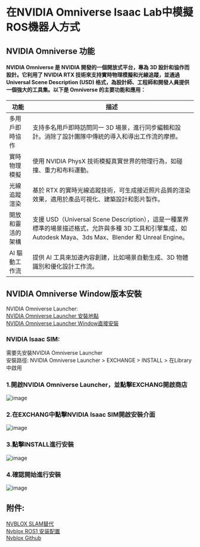 # 在NVIDIA Omniverse Isaac Lab中模擬ROS機器人方式   
  
## NVIDIA Omniverse 功能
#### NVIDIA Omniverse 是 NVIDIA 開發的一個開放式平台，專為 3D 設計和協作而設計。它利用了 NVIDIA RTX 技術來支持實時物理模擬和光線追蹤，並通過 Universal Scene Description (USD) 格式，為設計師、工程師和開發人員提供一個強大的工具集。以下是 Omniverse 的主要功能和應用：  
| 功能  | 描述 |
| ---- | -------- |
| 多用戶即時協作 | 支持多名用戶即時訪問同一 3D 場景，進行同步編輯和設計。消除了設計團隊中傳統的導入和導出工作流的摩擦。|
| 實時物理模擬 | 使用 NVIDIA PhysX 技術模擬真實世界的物理行為，如碰撞、重力和布料運動。|
| 光線追蹤渲染 | 基於 RTX 的實時光線追蹤技術，可生成接近照片品質的渲染效果，適用於產品可視化、建築設計和影片製作。|
| 開放和靈活的架構|支援 USD（Universal Scene Description），這是一種業界標準的場景描述格式，允許與多種 3D 工具和引擎集成，如 Autodesk Maya、3ds Max、Blender 和 Unreal Engine。|
| AI 驅動工作流 | 提供 AI 工具來加速內容創建，比如場景自動生成、3D 物體識別和優化設計工作流。 |  
  
## NVIDIA Omniverse Window版本安裝  
NVIDIA Omniverse Launcher:  
[NVIDIA Omniverse Launcher 安裝地點](https://developer.nvidia.com/omniverse#section-getting-started)  
[NVIDIA Omniverse Launcher Window直接安裝](https://install.launcher.omniverse.nvidia.com/installers/omniverse-launcher-win.exe) 
  
### NVIDIA Isaac SIM:  
需要先安裝NVIDIA Omniverse Launcher  
安裝路徑: NVIDIA Omniverse Launcher > EXCHANGE > INSTALL > 在Library中啟用   
### 1.開啟NVIDIA Omniverse Launcher，並點擊EXCHANG開啟商店  
![image](https://github.com/Knockoi/NVIDIA-ROS-DOG/blob/main/%E5%8F%83%E8%80%83%E5%9C%96%E7%89%87/1.png=100x200)
### 2.在EXCHANG中點擊NVIDIA Isaac SIM開啟安裝介面
![image](https://github.com/Knockoi/NVIDIA-ROS-DOG/blob/main/%E5%8F%83%E8%80%83%E5%9C%96%E7%89%87/2.png=100x200)
### 3.點擊INSTALL進行安裝
![image](https://github.com/Knockoi/NVIDIA-ROS-DOG/blob/main/%E5%8F%83%E8%80%83%E5%9C%96%E7%89%87/3.png=100x200)
### 4.確認開始進行安裝
![image](https://github.com/Knockoi/NVIDIA-ROS-DOG/blob/main/%E5%8F%83%E8%80%83%E5%9C%96%E7%89%87/4.png=100x200)

## 附件:
 [NVBLOX SLAM替代](https://blog.csdn.net/qq_29788741/article/details/134257346)  
 [Nvblox ROS1 安装配置](https://blog.csdn.net/m0_56661101/article/details/135292374)  
 [Nvblox Github](https://github.com/nvidia-isaac/nvblox)  


